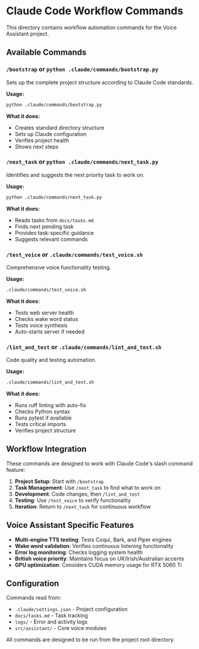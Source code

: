 # Claude Code Workflow Commands

This directory contains workflow automation commands for the Voice Assistant project.

## Available Commands

### `/bootstrap` or `python .claude/commands/bootstrap.py`
Sets up the complete project structure according to Claude Code standards.

**Usage:**
```bash
python .claude/commands/bootstrap.py
```

**What it does:**
- Creates standard directory structure
- Sets up Claude configuration
- Verifies project health
- Shows next steps

### `/next_task` or `python .claude/commands/next_task.py`
Identifies and suggests the next priority task to work on.

**Usage:**
```bash
python .claude/commands/next_task.py
```

**What it does:**
- Reads tasks from `docs/tasks.md`
- Finds next pending task
- Provides task-specific guidance
- Suggests relevant commands

### `/test_voice` or `.claude/commands/test_voice.sh`
Comprehensive voice functionality testing.

**Usage:**
```bash
.claude/commands/test_voice.sh
```

**What it does:**
- Tests web server health
- Checks wake word status
- Tests voice synthesis
- Auto-starts server if needed

### `/lint_and_test` or `.claude/commands/lint_and_test.sh`
Code quality and testing automation.

**Usage:**
```bash
.claude/commands/lint_and_test.sh
```

**What it does:**
- Runs ruff linting with auto-fix
- Checks Python syntax
- Runs pytest if available
- Tests critical imports
- Verifies project structure

## Workflow Integration

These commands are designed to work with Claude Code's slash command feature:

1. **Project Setup**: Start with `/bootstrap`
2. **Task Management**: Use `/next_task` to find what to work on
3. **Development**: Code changes, then `/lint_and_test`
4. **Testing**: Use `/test_voice` to verify functionality
5. **Iteration**: Return to `/next_task` for continuous workflow

## Voice Assistant Specific Features

- **Multi-engine TTS testing**: Tests Coqui, Bark, and Piper engines
- **Wake word validation**: Verifies continuous listening functionality
- **Error log monitoring**: Checks logging system health
- **British voice priority**: Maintains focus on UK/Irish/Australian accents
- **GPU optimization**: Considers CUDA memory usage for RTX 5060 Ti

## Configuration

Commands read from:
- `.claude/settings.json` - Project configuration
- `docs/tasks.md` - Task tracking
- `logs/` - Error and activity logs
- `src/assistant/` - Core voice modules

All commands are designed to be run from the project root directory.